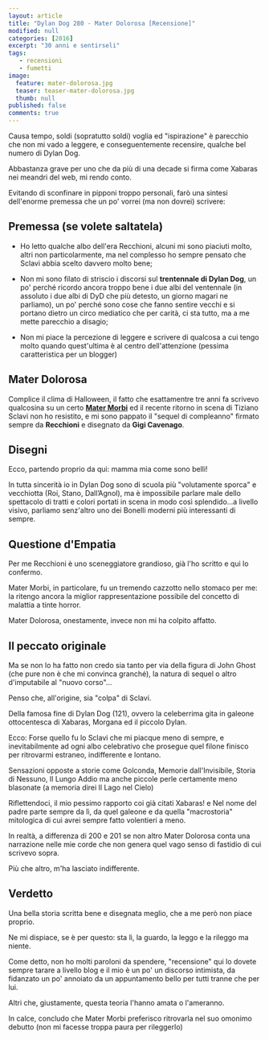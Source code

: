 ```yaml
---
layout: article
title: "Dylan Dog 280 - Mater Dolorosa [Recensione]"
modified: null
categories: [2016]
excerpt: "30 anni e sentirseli"
tags: 
   - recensioni
   - fumetti
image: 
  feature: mater-dolorosa.jpg
  teaser: teaser-mater-dolorosa.jpg
  thumb: null
published: false
comments: true
---
```

Causa tempo, soldi (sopratutto soldi) voglia ed "ispirazione" è parecchio che non mi vado a leggere, e conseguentemente recensire, qualche bel numero di Dylan Dog.

Abbastanza grave per uno che da più di una decade si firma come Xabaras nei meandri del web, mi rendo conto. 

Evitando di sconfinare in pipponi troppo personali, farò una sintesi dell'enorme premessa che un po' vorrei (ma non dovrei) scrivere:

## Premessa (se volete saltatela)

- Ho letto qualche albo dell'era Recchioni, alcuni mi sono piaciuti molto, altri non particolarmente, ma nel complesso ho sempre pensato che Sclavi abbia scelto davvero molto bene;

- Non mi sono filato di striscio i discorsi sul **trentennale di Dylan Dog**, un po' perché ricordo ancora troppo bene i due albi del ventennale (in assoluto i due albi di DyD che più detesto, un giorno magari ne parliamo), un po' perché sono cose che fanno sentire vecchi e si portano dietro un circo mediatico che per carità, ci sta tutto, ma a me mette parecchio a disagio;

- Non mi piace la percezione di leggere e scrivere di qualcosa a cui tengo molto quando quest'ultima è al centro dell'attenzione (pessima caratteristica per un blogger)

## Mater Dolorosa

Complice il clima di Halloween, il fatto che esattamentre tre anni fa scrivevo qualcosina su un certo [**Mater Morbi**]() ed il recente ritorno in scena di Tiziano Sclavi non ho resistito, e mi sono pappato il "sequel di compleanno" firmato sempre da **Recchioni** e disegnato da **Gigi Cavenago**.

## Disegni 

Ecco, partendo proprio da qui: mamma mia come sono belli! 

In tutta sincerità io in Dylan Dog sono di scuola più "volutamente sporca" e vecchiotta (Roi, Stano, Dall’Agnol), ma è impossibile parlare male dello spettacolo di tratti e colori portati in scena in modo così splendido...a livello visivo, parliamo senz'altro uno dei Bonelli moderni più interessanti di sempre.

## Questione d'Empatia

Per me Recchioni è uno sceneggiatore grandioso, già l'ho scritto e qui lo confermo.

Mater Morbi, in particolare, fu un tremendo cazzotto nello stomaco per me: la ritengo ancora la miglior rappresentazione possibile del concetto di malattia a tinte horror.

Mater Dolorosa, onestamente, invece non mi ha colpito affatto.

## Il peccato originale

Ma se non lo ha fatto non credo sia tanto per via della figura di John Ghost (che pure non è che mi convinca granché), la natura di sequel o altro d'imputabile al "nuovo corso"...

Penso che, all'origine, sia "colpa" di Sclavi.

Della famosa fine di Dylan Dog (121), ovvero la celeberrima gita in galeone ottocentesca di Xabaras, Morgana ed il piccolo Dylan.

Ecco: Forse quello fu lo Sclavi che mi piacque meno di sempre, e inevitabilmente ad ogni albo celebrativo che prosegue quel filone finisco per ritrovarmi estraneo, indifferente e lontano.

Sensazioni opposte a storie come Golconda, Memorie dall'Invisibile, Storia di Nessuno, Il Lungo Addio ma anche piccole perle certamente meno blasonate (a memoria direi Il Lago nel Cielo)

Riflettendoci, il mio pessimo rapporto coi già citati Xabaras! e Nel nome del padre parte sempre da lì, da quel galeone e da quella "macrostoria" mitologica di cui avrei sempre fatto volentieri a meno.

In realtà, a differenza di 200 e 201 se non altro Mater Dolorosa conta una narrazione nelle mie corde che non genera quel vago senso di fastidio di cui scrivevo sopra.

Più che altro, m'ha lasciato indifferente.

## Verdetto

Una bella storia scritta bene e disegnata meglio, che a me però non piace proprio. 

Ne mi dispiace, se è per questo: sta lì, la guardo, la leggo e la rileggo ma niente.

Come detto, non ho molti paroloni da spendere, "recensione" qui lo dovete sempre tarare a livello blog e il mio è un po' un discorso intimista, da fidanzato un po' annoiato da un appuntamento bello per tutti tranne che per lui.

Altri che, giustamente, questa teoria l'hanno amata o l'ameranno. 

In calce, concludo che Mater Morbi preferisco ritrovarla nel suo omonimo debutto (non mi facesse troppa paura per rileggerlo)
